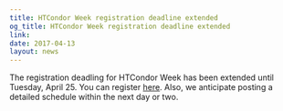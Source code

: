 ```yaml
---
title: HTCondor Week registration deadline extended
og_title: HTCondor Week registration deadline extended
link: 
date: 2017-04-13
layout: news
---
```


The registration deadling for HTCondor Week has been extended until Tuesday, April 25.  You can register <a href="https://charge.wisc.edu/condor/register.aspx">here</a>. Also, we anticipate posting a detailed schedule within the next day or two. 
